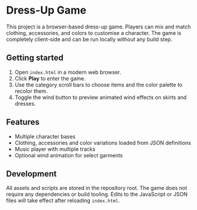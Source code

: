 # Dress-Up Game

This project is a browser-based dress-up game. Players can mix and match clothing,
accessories, and colors to customise a character. The game is completely
client-side and can be run locally without any build step.

## Getting started

1. Open `index.html` in a modern web browser.
2. Click **Play** to enter the game.
3. Use the category scroll bars to choose items and the color palette to recolor them.
4. Toggle the wind button to preview animated wind effects on skirts and dresses.

## Features

- Multiple character bases
- Clothing, accessories and color variations loaded from JSON definitions
- Music player with multiple tracks
- Optional wind animation for select garments

## Development

All assets and scripts are stored in the repository root. The game does not
require any dependencies or build tooling. Edits to the JavaScript or JSON files
will take effect after reloading `index.html`.

